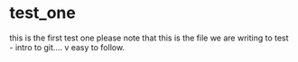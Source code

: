 # test_one
this is the first test one
please note that this is the file we are writing to test - intro to git.... v easy to follow.
